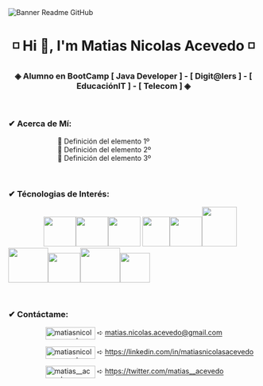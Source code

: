 <image align="center" src="https://i.ibb.co/KhrC5BQ/GITHUB.png" alt="Banner Readme GitHub">
  
<h1 align="center"> ◽ Hi 👋, I'm Matias Nicolas Acevedo ◽ </h1>

<h3 align="center"> ◈ Alumno en BootCamp [ Java Developer ] - [ Digit@lers ] - [ EducaciónIT ] - [ Telecom ] ◈ </h3>
<br>
<h3 align="left">✔ Acerca de Mí:</h3>

<dl>

<dd>&nbsp;&nbsp;&nbsp;&nbsp;&nbsp;&nbsp;&nbsp;&nbsp;&nbsp;&nbsp;&nbsp;&nbsp;&nbsp;&nbsp; 🔸 Definición del elemento 1º

<dd>&nbsp;&nbsp;&nbsp;&nbsp;&nbsp;&nbsp;&nbsp;&nbsp;&nbsp;&nbsp;&nbsp;&nbsp;&nbsp;&nbsp; 🔸 Definición del elemento 2º

<dd>&nbsp;&nbsp;&nbsp;&nbsp;&nbsp;&nbsp;&nbsp;&nbsp;&nbsp;&nbsp;&nbsp;&nbsp;&nbsp;&nbsp; 🔸 Definición del elemento 3º

</dl>
        
<br>
<h3 align="left">✔ Técnologias de Interés:</h3>

&nbsp;&nbsp;&nbsp;&nbsp;&nbsp;&nbsp;&nbsp;&nbsp;&nbsp;&nbsp;&nbsp;&nbsp;&nbsp;&nbsp;&nbsp;&nbsp;&nbsp;&nbsp;<img src="https://cdn.jsdelivr.net/gh/devicons/devicon/icons/html5/html5-original.svg" width="65" height="60"/><img src="https://cdn.jsdelivr.net/gh/devicons/devicon/icons/css3/css3-original.svg" width="65" height="60"/><img src="https://cdn.jsdelivr.net/gh/devicons/devicon/icons/bootstrap/bootstrap-original-wordmark.svg" width="65" height="60"/>  <img src="https://i.ibb.co/yqV17bw/kisspng-react-javascript-redux-vue-js-angular-javascript-jquery-5bfa71f2d1fc87-538150021543139826860.png" width="55" height="60"/><img src="https://cdn.jsdelivr.net/gh/devicons/devicon/icons/react/react-original-wordmark.svg" width="65" height="60"/><img src="https://cdn.jsdelivr.net/gh/devicons/devicon/icons/java/java-original-wordmark.svg" width="70" height="80"/><img src="https://cdn.jsdelivr.net/gh/devicons/devicon/icons/spring/spring-original-wordmark.svg" width="80" height="70"/><img src="https://cdn.jsdelivr.net/gh/devicons/devicon/icons/git/git-original.svg" width="65" height="60"/><img src="https://cdn.jsdelivr.net/gh/devicons/devicon/icons/mysql/mysql-original-wordmark.svg" width="80" height="70"/><img src="https://www.vectorlogo.zone/logos/getpostman/getpostman-icon.svg" width="60" height="60"/>

<br>
<h3 align="left">✔ Contáctame:</h3>

<p>

&nbsp;&nbsp;&nbsp;&nbsp;&nbsp;&nbsp;&nbsp;&nbsp;&nbsp;&nbsp;&nbsp;&nbsp;&nbsp;&nbsp;&nbsp;&nbsp;&nbsp;&nbsp; <a href="mailto:matias.nicolas.acevedo@gmail.com" target="blank"><img align="center" src="https://img.shields.io/badge/Gmail-D14836?style=for-the-badge&logo=gmail&logoColor=white" alt="matiasnicolasacevedo" width="100" height="25"/></a>   ➪ matias.nicolas.acevedo@gmail.com

&nbsp;&nbsp;&nbsp;&nbsp;&nbsp;&nbsp;&nbsp;&nbsp;&nbsp;&nbsp;&nbsp;&nbsp;&nbsp;&nbsp;&nbsp;&nbsp;&nbsp;&nbsp; <a href="https://linkedin.com/in/matiasnicolasacevedo" target="blank"><img align="center" src="https://img.shields.io/badge/LinkedIn-0077B5?style=for-the-badge&logo=linkedin&logoColor=white" alt="matiasnicolasacevedo" width="100" height="25"/></a> ➪ https://linkedin.com/in/matiasnicolasacevedo

&nbsp;&nbsp;&nbsp;&nbsp;&nbsp;&nbsp;&nbsp;&nbsp;&nbsp;&nbsp;&nbsp;&nbsp;&nbsp;&nbsp;&nbsp;&nbsp;&nbsp;&nbsp; <a href="https://twitter.com/matias__acevedo" target="blank"><img align="center" src="https://img.shields.io/badge/Twitter-1DA1F2?style=for-the-badge&logo=twitter&logoColor=white" alt="matias__acevedo" width="100" height="25"/></a>  ➪ https://twitter.com/matias__acevedo

</p>


